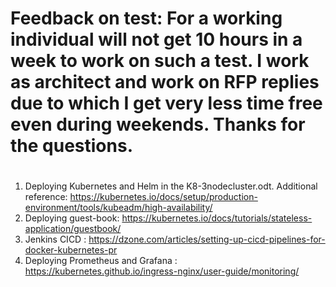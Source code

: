#
# Feedback on test: For a working individual will not get 10 hours in a week to work on such a test. I work as architect and work on RFP replies due to which I get very less time free even during weekends. Thanks for the questions.
#
1. Deploying Kubernetes and Helm in the K8-3nodecluster.odt. Additional reference: https://kubernetes.io/docs/setup/production-environment/tools/kubeadm/high-availability/
2. Deploying guest-book: https://kubernetes.io/docs/tutorials/stateless-application/guestbook/
3. Jenkins CICD : https://dzone.com/articles/setting-up-cicd-pipelines-for-docker-kubernetes-pr
4. Deploying Prometheus and Grafana : https://kubernetes.github.io/ingress-nginx/user-guide/monitoring/
